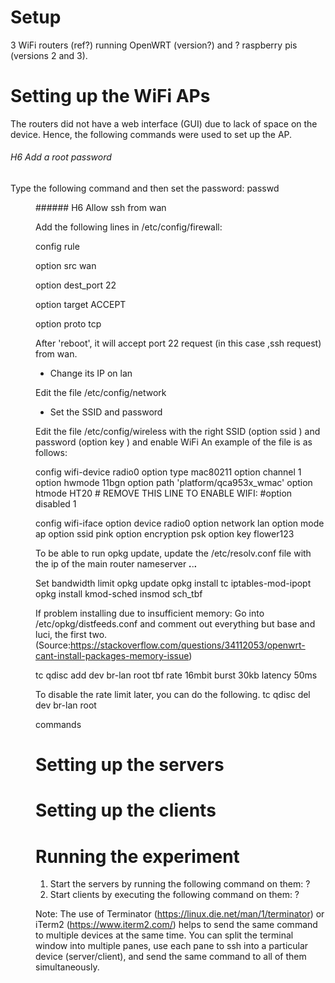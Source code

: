 # Setup

3 WiFi routers (ref?) running OpenWRT (version?) and ? raspberry pis (versions 2 and 3).


# Setting up the WiFi APs
The routers did not have a web interface (GUI) due to lack of space on the device. Hence, the following commands were used to set up the AP.
###### H6 Add a root password <br>
  Type the following command and then set the password: passwd <br>
<dd>###### H6 Allow ssh from wan
 
  Add the following lines in /etc/config/firewall:
  
  config rule
  
  option src              wan
  
  option dest_port        22
  
  option target           ACCEPT
  
  option proto            tcp
  
  After 'reboot', it will accept port 22 request (in this case ,ssh request) from wan.
  
  * Change its IP on lan
  
  Edit the file /etc/config/network
  
  * Set the SSID and password
  
  Edit the file /etc/config/wireless with the right SSID (option ssid <ssid>) and password (option key <password>) and enable   WiFi An example of the file is as follows:
  
  config wifi-device  radio0
        option type     mac80211
        option channel  1
        option hwmode   11bgn
        option path     'platform/qca953x_wmac'
        option htmode   HT20
        # REMOVE THIS LINE TO ENABLE WIFI:
        #option disabled 1

config wifi-iface
        option device   radio0
        option network  lan
        option mode     ap
        option ssid     pink
        option encryption psk
        option key flower123

To be able to run opkg update, update the /etc/resolv.conf file with the ip of the main router
nameserver ***.***.***.***

Set bandwidth limit
opkg update
opkg install tc iptables-mod-ipopt
opkg install kmod-sched
insmod sch_tbf

If problem installing due to insufficient memory:
Go into /etc/opkg/distfeeds.conf and comment out everything but base and luci, the first two. (Source:https://stackoverflow.com/questions/34112053/openwrt-cant-install-packages-memory-issue)

tc qdisc add dev br-lan root tbf rate 16mbit burst 30kb latency 50ms

To disable the rate limit later, you can do the following.
tc qdisc del dev br-lan root



commands

# Setting up the servers 


# Setting up the clients

# Running the experiment
1. Start the servers by running the following command on them:
   ?
2. Start clients by executing the following command on them:
   ?

Note: The use of Terminator (https://linux.die.net/man/1/terminator) or iTerm2 (https://www.iterm2.com/) helps to send the same command to multiple devices at the same time. You can split the terminal window into multiple panes, use each pane to ssh into a particular device (server/client), and send the same command to all of them simultaneously.
